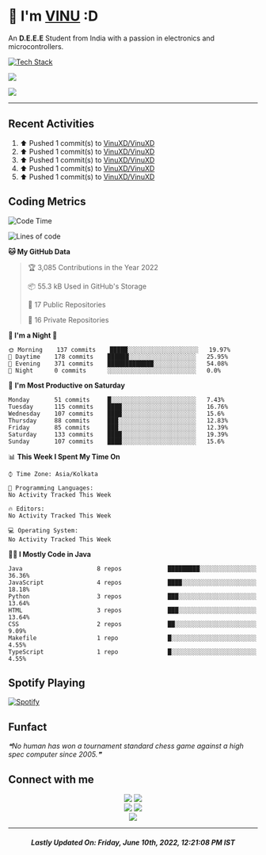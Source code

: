 # 👋 I'm [VINU](https://vinuxd.github.io) :D

An **D.E.E.E** Student from India with a passion in electronics and microcontrollers.
<br/>

[![Tech Stack](https://skillicons.dev/icons?i=c,java,py,spring,md,regex,arduino,raspberrypi,firebase,mongodb,git,heroku,netlify,androidstudio,vscode,figma,&theme=dark&perline=7)](https://t.me/VinuXD)

<a href=https://vinuxd.me><img src="https://github-readme-stats.vercel.app/api?username=vinuxd&hide=issues&show_icons=true&theme=chartreuse-dark&include_all_commits=true&count_private=true"/></a>

<a href=https://vinuxd.me><img src="http://github-readme-streak-stats.herokuapp.com?user=vinuxd&theme=chartreuse-dark&hide_border=false&date_format=j%20M%5B%20Y%5D"/></a>

---

## Recent Activities

<!--RECENT_ACTIVITY:start-->
1. ⬆️ Pushed 1 commit(s) to [VinuXD/VinuXD](https://github.com/VinuXD/VinuXD)
2. ⬆️ Pushed 1 commit(s) to [VinuXD/VinuXD](https://github.com/VinuXD/VinuXD)
3. ⬆️ Pushed 1 commit(s) to [VinuXD/VinuXD](https://github.com/VinuXD/VinuXD)
4. ⬆️ Pushed 1 commit(s) to [VinuXD/VinuXD](https://github.com/VinuXD/VinuXD)
5. ⬆️ Pushed 1 commit(s) to [VinuXD/VinuXD](https://github.com/VinuXD/VinuXD)
<!--RECENT_ACTIVITY:end-->

## Coding Metrics

<!--START_SECTION:waka-->
![Code Time](http://img.shields.io/badge/Code%20Time%20since%2021/1/2022-124%20hrs%2029%20mins-blue?style=plastic&logo=Codepen)

![Lines of code](https://img.shields.io/badge/From%20Hello%20World%20I%27ve%20Written-218%20Thousand%20lines%20of%20code-blue)

**🐱 My GitHub Data** 

> 🏆 3,085 Contributions in the Year 2022
 > 
> 📦 55.3 kB Used in GitHub's Storage 
 > 
> 📜 17 Public Repositories 
 > 
> 🔑 16 Private Repositories  
 > 
**👻 I'm a Night 🦉** 

```text
🌞 Morning    137 commits    █████░░░░░░░░░░░░░░░░░░░░   19.97% 
🌆 Daytime    178 commits    ██████░░░░░░░░░░░░░░░░░░░   25.95% 
🌃 Evening    371 commits    █████████████░░░░░░░░░░░░   54.08% 
🌙 Night      0 commits      ░░░░░░░░░░░░░░░░░░░░░░░░░   0.0%
```
📅 **I'm Most Productive on Saturday** 

```text
Monday       51 commits     █░░░░░░░░░░░░░░░░░░░░░░░░   7.43% 
Tuesday      115 commits    ████░░░░░░░░░░░░░░░░░░░░░   16.76% 
Wednesday    107 commits    ████░░░░░░░░░░░░░░░░░░░░░   15.6% 
Thursday     88 commits     ███░░░░░░░░░░░░░░░░░░░░░░   12.83% 
Friday       85 commits     ███░░░░░░░░░░░░░░░░░░░░░░   12.39% 
Saturday     133 commits    ████░░░░░░░░░░░░░░░░░░░░░   19.39% 
Sunday       107 commits    ████░░░░░░░░░░░░░░░░░░░░░   15.6%
```


📊 **This Week I Spent My Time On** 

```text
⌚︎ Time Zone: Asia/Kolkata

💬 Programming Languages: 
No Activity Tracked This Week

🔥 Editors: 
No Activity Tracked This Week

💻 Operating System: 
No Activity Tracked This Week
```

**🧑‍💻 I Mostly Code in Java** 

```text
Java                     8 repos             █████████░░░░░░░░░░░░░░░░   36.36% 
JavaScript               4 repos             ████░░░░░░░░░░░░░░░░░░░░░   18.18% 
Python                   3 repos             ███░░░░░░░░░░░░░░░░░░░░░░   13.64% 
HTML                     3 repos             ███░░░░░░░░░░░░░░░░░░░░░░   13.64% 
CSS                      2 repos             ██░░░░░░░░░░░░░░░░░░░░░░░   9.09% 
Makefile                 1 repo              █░░░░░░░░░░░░░░░░░░░░░░░░   4.55% 
TypeScript               1 repo              █░░░░░░░░░░░░░░░░░░░░░░░░   4.55%
```



<!--END_SECTION:waka-->

## Spotify Playing

[![Spotify](https://spotifyxd.vercel.app/api/spotify?background_color=000000&border_color=00ff7f)](https://open.spotify.com/user/31a2knpxmuez2uo44wigmbqxjapy?si=ORyXsvpDQy6DNbodyG10lA)

## Funfact

<!--STARTS_HERE_QUOTE_README-->
<i>❝No human has won a tournament standard chess game against a high spec computer since 2005.❞</i>
<!--ENDS_HERE_QUOTE_README-->

## Connect with me

<div align="center" class="first">
<a href="https://t.me/VinuXD"><img src="https://img.shields.io/badge/Telegram-2CA5E0?style=for-the-badge&logo=telegram&logoColor=white"></a>
<a href="mailto:vinuvarsath3@gmail.com"><img src="https://img.shields.io/badge/Gmail-D14836?style=for-the-badge&logo=gmail&logoColor=white"></a>
</div>

<div align="center" class="second">
<a href="https://dev.to/VinuXD"><img src="https://img.shields.io/badge/dev.to-0A0A0A?style=for-the-badge&logo=devdotto&logoColor=white"></a>
<a href="https://stackoverflow.com/users/17960559/vinuxd"><img src="https://img.shields.io/badge/StackOverFlow-orange?style=for-the-badge&logo=stackoverflow&logoColor=white"></a>
</div>

<div align="center" class="third">
<a href="https://VinuXD.github.io"><img src="https://img.shields.io/badge/website-000000?style=for-the-badge&logo=About.me&logoColor=white"></a>
</div>

---

<!--RECENT_ACTIVITY:last_update-->
<h5 align="center">Lastly Updated On: <b>Friday, June 10th, 2022, 12:21:08 PM IST</b></h5>
<!--RECENT_ACTIVITY:last_update_end-->
